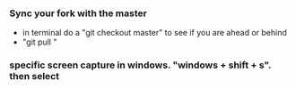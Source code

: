 ### Sync your fork with the master

- in terminal do a "git checkout master" to see if you are ahead or behind
- "git pull <link to original repo>"

### specific screen capture in windows. "windows + shift + s". then select
